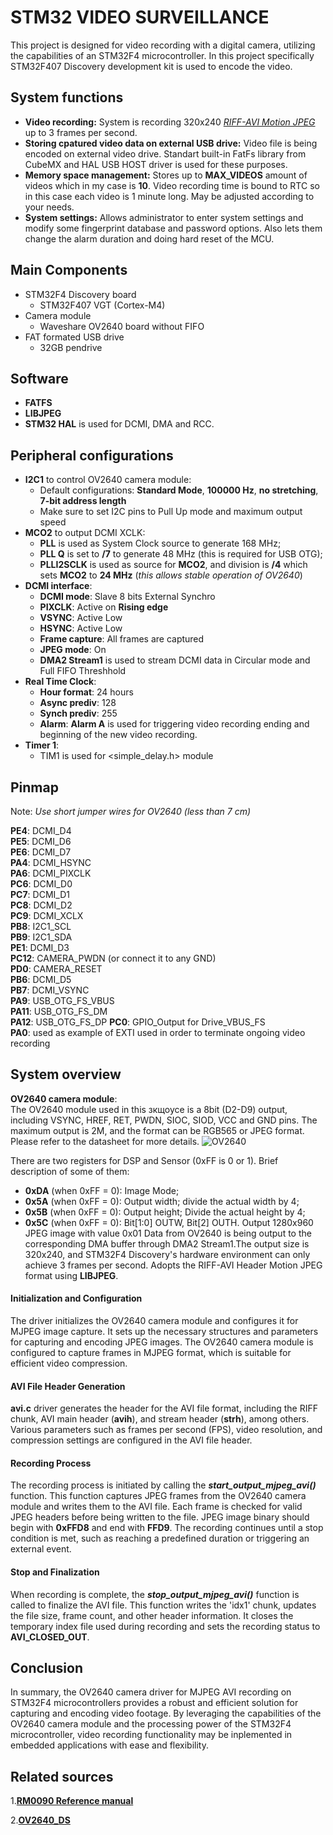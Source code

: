 
# STM32 VIDEO SURVEILLANCE 

This project is designed for video recording with a digital camera, utilizing the capabilities of an STM32F4 microcontroller. In this project specifically STM32F407 Discovery development kit is used to encode the video. 

## System functions

- **Video recording:** System is recording 320x240 [*RIFF-AVI Motion JPEG*](https://learn.microsoft.com/en-us/windows/win32/directshow/avi-riff-file-reference) up to 3 frames per second. 
- **Storing cpatured video data on external USB drive:** Video file is being encoded on external video drive. Standart built-in FatFs library from CubeMX and HAL USB HOST driver is used for these purposes.
- **Memory space management:** Stores up to **MAX_VIDEOS** amount of videos which in my case is **10**. Video recording time is bound to RTC so in this case each video is 1 minute long. May be adjusted according to your needs. 
- **System settings:** Allows administrator to enter system settings and modify some fingerprint database and password options. Also lets them change the alarm duration and doing hard reset of the MCU.  
## Main Components

* STM32F4 Discovery board
    * STM32F407 VGT (Cortex-M4)  
* Camera module
    * Waveshare OV2640 board without FIFO
* FAT formated USB drive
    * 32GB pendrive

## Software

* **FATFS**
* **LIBJPEG**
* **STM32 HAL** is used for DCMI, DMA and RCC. 

## Peripheral configurations

* **I2C1** to control OV2640 camera module: 
    * Default configurations: **Standard Mode**, **100000 Hz**, **no stretching**, **7-bit address length**
    * Make sure to set I2C pins to Pull Up mode and maximum output speed
* **MCO2** to output DCMI XCLK: 
    * **PLL** is used as System Clock source to generate 168 MHz;
    * **PLL Q** is set to **/7** to generate 48 MHz (this is required for USB OTG);
    * **PLLI2SCLK** is used as source for **MCO2**, and division is **/4** which sets **MCO2** to **24 MHz** (*this allows stable operation of OV2640*)    
 * **DCMI interface**:
    * **DCMI mode**: Slave 8 bits External Synchro 
    * **PIXCLK**:  Active on **Rising edge**
    * **VSYNC**: Active Low
    * **HSYNC**: Active Low
    * **Frame capture**: All frames are captured
    * **JPEG mode**: On
    * **DMA2 Stream1** is used to stream DCMI data in Circular mode and Full FIFO Threshhold
* **Real Time Clock**:
    * **Hour format**: 24 hours
    * **Async prediv**: 128
    * **Synch prediv**: 255
    * **Alarm**: **Alarm A** is used for triggering video recording ending and beginning of the new video recording. 
* **Timer 1**: 
    * TIM1 is used for <simple_delay.h> module

## Pinmap
Note: *Use short jumper wires for OV2640 (less than 7 cm)*

 **PE4**: DCMI_D4  
 **PE5**: DCMI_D6  
 **PE6**: DCMI_D7   
 **PA4**: DCMI_HSYNC  
 **PA6**: DCMI_PIXCLK  
 **PC6**: DCMI_D0  
 **PC7**: DCMI_D1  
 **PC8**: DCMI_D2  
 **PC9**: DCMI_XCLX  
 **PB8**: I2C1_SCL  
 **PB9**: I2C1_SDA  
 **PE1**: DCMI_D3  
 **PC12**: CAMERA_PWDN (or connect it to any GND)  
 **PD0**: CAMERA_RESET  
 **PB6**: DCMI_D5  
 **PB7**: DCMI_VSYNC  
 **PA9**: USB_OTG_FS_VBUS  
 **PA11**: USB_OTG_FS_DM  
 **PA12**: USB_OTG_FS_DP
 **PC0**: GPIO_Output for Drive_VBUS_FS  
 **PA0**: used as example of EXTI used in order to terminate ongoing video recording   




## System overview

**OV2640 camera module**:  
The OV2640 module used in this зкщоусе is a 8bit (D2-D9) output, including VSYNC, HREF, RET, PWDN, SIOC, SIOD, VCC and GND pins. The maximum output is 2M, and the format can be RGB565 or JPEG format. Please refer to the datasheet for more details.
![OV2640](https://www.waveshare.com/media/catalog/product/cache/1/image/560x560/9df78eab33525d08d6e5fb8d27136e95/o/v/ov2640-camera-board_l_1_5.jpg)

There are two registers for DSP and Sensor (0xFF is 0 or 1). Brief description of some of them:  
* **0xDA** (when 0xFF = 0): Image Mode;
* **0x5A** (when 0xFF = 0): Output width; divide the actual width by 4;  
* **0x5B** (when 0xFF = 0): Output height; Divide the actual height by 4;  
* **0x5C** (when 0xFF = 0): Bit[1:0] OUTW, Bit[2] OUTH. Output 1280x960 JPEG image with value 0x01
Data from OV2640 is being output to the corresponding DMA buffer through DMA2 Stream1.The output size is 320x240, and STM32F4 Discovery's hardware environment can only achieve 3 frames per second. Adopts the RIFF-AVI Header Motion JPEG format using **LIBJPEG**.

#### Initialization and Configuration
The driver initializes the OV2640 camera module and configures it for MJPEG image capture.
It sets up the necessary structures and parameters for capturing and encoding JPEG images.
The OV2640 camera module is configured to capture frames in MJPEG format, which is suitable for efficient video compression.
#### AVI File Header Generation
**avi.c** driver generates the header for the AVI file format, including the RIFF chunk, AVI main header (**avih**), and stream header (**strh**), among others.
Various parameters such as frames per second (FPS), video resolution, and compression settings are configured in the AVI file header.
#### Recording Process
The recording process is initiated by calling the ***start_output_mjpeg_avi()*** function.
This function captures JPEG frames from the OV2640 camera module and writes them to the AVI file.
Each frame is checked for valid JPEG headers before being written to the file. JPEG image binary should begin with **0xFFD8** and end with **FFD9**.
The recording continues until a stop condition is met, such as reaching a predefined duration or triggering an external event.
#### Stop and Finalization
When recording is complete, the ***stop_output_mjpeg_avi()*** function is called to finalize the AVI file.
This function writes the 'idx1' chunk, updates the file size, frame count, and other header information.
It closes the temporary index file used during recording and sets the recording status to **AVI_CLOSED_OUT**.
## Conclusion
In summary, the OV2640 camera driver for MJPEG AVI recording on STM32F4 microcontrollers provides a robust and efficient solution for capturing and encoding video footage. By leveraging the capabilities of the OV2640 camera module and the processing power of the STM32F4 microcontroller, video recording functionality may be inplemented in embedded applications with ease and flexibility.
## Related sources

1.[**RM0090 Reference manual**](https://www.st.com/resource/en/reference_manual/dm00031020-stm32f405-415-stm32f407-417-stm32f427-437-and-stm32f429-439-advanced-arm-based-32-bit-mcus-stmicroelectronics.pdf)

2.[**OV2640_DS**](https://files.waveshare.com/upload/6/6b/OV2640_DS%281.6%29.pdf)



